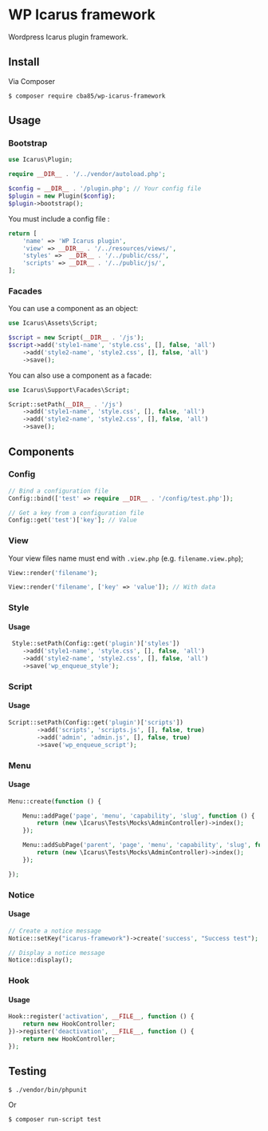 # WP Icarus framework

Wordpress Icarus plugin framework.

## Install

Via Composer

```
$ composer require cba85/wp-icarus-framework
```

## Usage

### Bootstrap

```php
use Icarus\Plugin;

require __DIR__ . '/../vendor/autoload.php';

$config = __DIR__ . '/plugin.php'; // Your config file
$plugin = new Plugin($config);
$plugin->bootstrap();
```

You must include a config file :

```php
return [
    'name' => 'WP Icarus plugin',
    'view' => __DIR__ . '/../resources/views/',
    'styles' =>  __DIR__ . '/../public/css/',
    'scripts' => __DIR__ . '/../public/js/',
];
```

### Facades

You can use a component as an object:

```php
use Icarus\Assets\Script;

$script = new Script(__DIR__ . '/js');
$script->add('style1-name', 'style.css', [], false, 'all')
    ->add('style2-name', 'style2.css', [], false, 'all')
    ->save();
```

You can also use a component as a facade:

```php
use Icarus\Support\Facades\Script;

Script::setPath(__DIR__ . '/js')
    ->add('style1-name', 'style.css', [], false, 'all')
    ->add('style2-name', 'style2.css', [], false, 'all')
    ->save();
```

## Components

### Config

```php
// Bind a configuration file
Config::bind(['test' => require __DIR__ . '/config/test.php']);

// Get a key from a configuration file
Config::get('test')['key']; // Value
```

### View

Your view files name must end with `.view.php` (e.g. `filename.view.php`);

```php
View::render('filename');

View::render('filename', ['key' => 'value']); // With data
```

### Style

#### Usage

```php
 Style::setPath(Config::get('plugin')['styles'])
    ->add('style1-name', 'style.css', [], false, 'all')
    ->add('style2-name', 'style2.css', [], false, 'all')
    ->save('wp_enqueue_style');
```

### Script

#### Usage

```php
Script::setPath(Config::get('plugin')['scripts'])
        ->add('scripts', 'scripts.js', [], false, true)
        ->add('admin', 'admin.js', [], false, true)
        ->save('wp_enqueue_script');
```

### Menu

#### Usage

```php
Menu::create(function () {

    Menu::addPage('page', 'menu', 'capability', 'slug', function () {
        return (new \Icarus\Tests\Mocks\AdminController)->index();
    });

    Menu::addSubPage('parent', 'page', 'menu', 'capability', 'slug', function () {
        return (new \Icarus\Tests\Mocks\AdminController)->index();
    });

});
```

### Notice

#### Usage

```php
// Create a notice message
Notice::setKey("icarus-framework")->create('success', "Success test");

// Display a notice message
Notice::display();
```

### Hook

#### Usage

```php
Hook::register('activation', __FILE__, function () {
    return new HookController;
})->register('deactivation', __FILE__, function () {
    return new HookController;
});
```

## Testing

```
$ ./vendor/bin/phpunit
```

Or

```
$ composer run-script test
```

